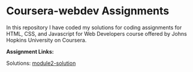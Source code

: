 # Coursera-webdev Assignments

In this repository I have coded my solutions for coding assignments for HTML, CSS, and Javascript for Web Developers course offered by Johns Hopkins University on Coursera.

**Assignment Links:**

Solutions:
[module2-solution](https://aaqifshafi.github.io/Coursera-webdev/module2-solution/index.html)
